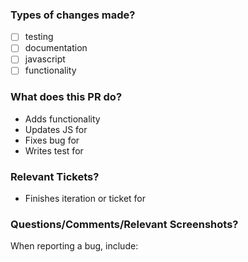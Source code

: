 ### Types of changes made?

- [ ]  testing
- [ ]  documentation
- [ ]  javascript
- [ ]  functionality

### What does this PR do?

- Adds functionality
- Updates JS for
- Fixes bug for
- Writes test for

### Relevant Tickets?

- Finishes iteration or ticket for

### Questions/Comments/Relevant Screenshots?

When reporting a bug, include:
